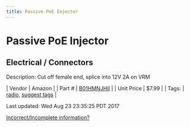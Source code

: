 ```yaml
---
title: Passive PoE Injector
---
```


# Passive PoE Injector
## Electrical / Connectors
Description: 	Cut off female end, splice into 12V 2A on VRM 

| Vendor | Amazon | 
| Part # | [B01HMNJHII](https://www.amazon.com/gp/product/B01HMNJHII) | 
| Unit Price | $7.99 | 
| Tags: | [radio](https://jgermita.github.io/frc-parts/search/?q=radio), [suggest tags](https://docs.google.com/forms/d/e/1FAIpQLSeWyY8v3RgOty-MyWmh9U0iivNYN_molChYyS-0U-o-kOAv_g/viewform) | 

Last updated: Wed Aug 23 23:35:25 PDT 2017

 [Incorrect/Incomplete information?](https://docs.google.com/forms/d/e/1FAIpQLSeWyY8v3RgOty-MyWmh9U0iivNYN_molChYyS-0U-o-kOAv_g/viewform)